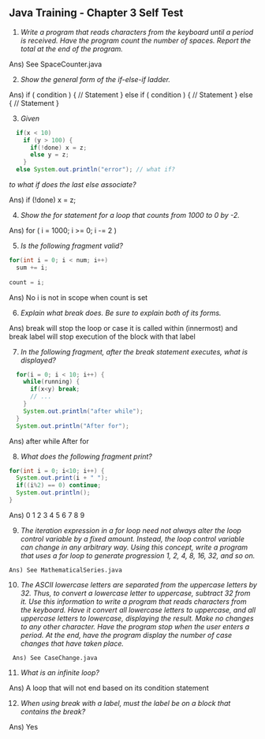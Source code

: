 ## Java Training - Chapter 3 Self Test

  1) _Write a program that reads characters from the keyboard until a period is received.
     Have the program count the number of spaces. Report the total at the end of the program._
     
  Ans) See SpaceCounter.java

	
  2) _Show the general form of the *if-else-if* ladder._
  
  Ans) if ( condition ) {
    // Statement
  }
  else if ( condition ) {
    // Statement
  }
  else {
    // Statement
  }
  
  
  3) _Given_
```java
  if(x < 10)
    if (y > 100) {
      if(!done) x = z;
      else y = z;
    }
  else System.out.println("error"); // what if?
```  

_to what if does the last *else* associate?_

  Ans) if (!done) x = z;
    
    
  4) _Show the *for* statement for a loop that counts from 1000 to 0 by -2._
  
  Ans) for ( i = 1000; i >= 0; i -= 2 )
   
  5) _Is the following fragment valid?_

```java
for(int i = 0; i < num; i++)
  sum += i;
  
count = i;
```

  Ans) No i is not in scope when count is set
    
  6) _Explain what *break* does. Be sure to explain both of its forms._
  
  Ans) break will stop the loop or case it is called within (innermost) and break label will stop execution of the block with that label
  
    
  7) _In the following fragment, after the *break* statement executes, what is displayed?_
  
```java
  for(i = 0; i < 10; i++) {
    while(running) {
      if(x<y) break;
      // ...
    }
    System.out.println("after while");
  }
  System.out.println("After for");
```

  Ans) after while
       After for


  8) _What does the following fragment print?_
  
```java
for(int i = 0; i<10; i++) {
  System.out.print(i + " ");
  if((i%2) == 0) continue;
  System.out.println();
}
```

  Ans) 0 1
       2 3
       4 5
       6 7
       8 9


  9) _The iteration expression in a *for* loop need not always alter the loop control
    variable by a fixed amount. Instead, the loop control variable can change in any
    arbitrary way. Using this concept, write a program that uses a *for* loop to
    generate progression 1, 2, 4, 8, 16, 32, and so on._
    
    Ans) See MathematicalSeries.java
    
 
  10) _The ASCII lowercase letters are separated from the uppercase letters by 32. Thus,
     to convert a lowercase letter to uppercase, subtract 32 from it. Use this information
     to write a program that reads characters from the keyboard. Have it convert all
     lowercase letters to uppercase, and all uppercase letters to lowercase, displaying
     the result. Make no changes to any other character. Have the program stop when the
     user enters a period. At the end, have the program display the number of case changes
     that have taken place._
     
     Ans) See CaseChange.java
     
  
  11) _What is an infinite loop?_
  
  Ans) A loop that will not end based on its condition statement
  
    
  12) _When using *break* with a label, must the label be on a block that contains the *break*?_
  
  Ans) Yes
  
 

